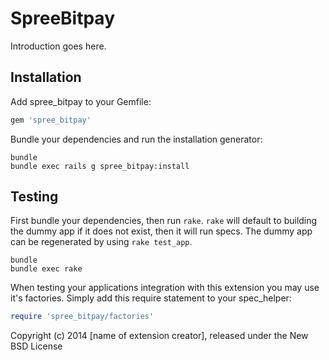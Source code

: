 SpreeBitpay
===========

Introduction goes here.

Installation
------------

Add spree_bitpay to your Gemfile:

```ruby
gem 'spree_bitpay'
```

Bundle your dependencies and run the installation generator:

```shell
bundle
bundle exec rails g spree_bitpay:install
```

Testing
-------

First bundle your dependencies, then run `rake`. `rake` will default to building the dummy app if it does not exist, then it will run specs. The dummy app can be regenerated by using `rake test_app`.

```shell
bundle
bundle exec rake
```

When testing your applications integration with this extension you may use it's factories.
Simply add this require statement to your spec_helper:

```ruby
require 'spree_bitpay/factories'
```

Copyright (c) 2014 [name of extension creator], released under the New BSD License
